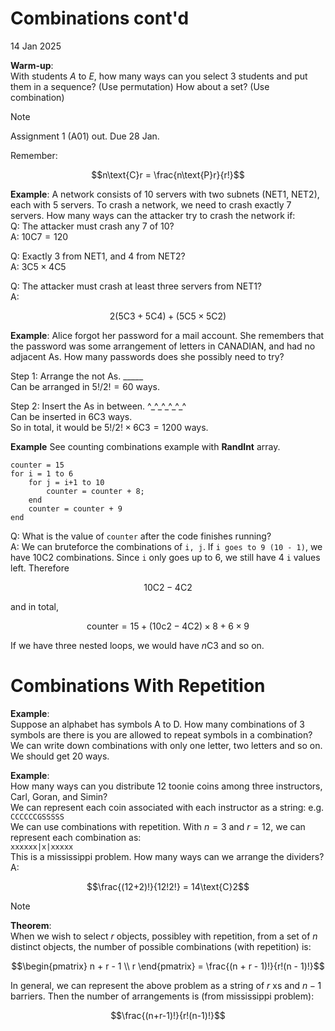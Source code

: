 Combinations cont'd
==
14 Jan 2025
 
**Warm-up**:  
With students $A$ to $E$, how many ways can you select 3 students and put them in a sequence?
(Use permutation) How about a set? (Use combination)

> [!note]
> Assignment 1 (A01) out. Due 28 Jan.

Remember:
```math
n\text{C}r = \frac{n\text{P}r}{r!}
```

**Example**:
A network consists of 10 servers with two subnets (NET1, NET2), each with 5 servers.
To crash a network, we need to crash exactly 7 servers.
How many ways can the attacker try to crash the network if:  
Q: The attacker must crash any 7 of 10?  
A: $10\text{C}7 = 120$  

Q: Exactly 3 from NET1, and 4 from NET2?  
A: $3\text{C}5 \times 4\text{C}5$  

Q: The attacker must crash at least three servers from NET1?  
A: 
```math
2(5\text{C}3 + 5\text{C}4) + (5\text{C}5 \times 5\text{C}2)
```

**Example**:
Alice forgot her password for a mail account.
She remembers that the password was some arrangement of letters in CANADIAN, and had no adjacent As.
How many passwords does she possibly need to try?

Step 1: Arrange the not As.
\_\_\_\_\_  
Can be arranged in $5!/2! = 60$ ways.  

Step 2: Insert the As in between.
\^\_\^\_\^\_\^\_\^\_\^  
Can be inserted in $6\text{C}3$ ways.  
So in total, it would be $5!/2! \times 6\text{C}3 = 1200$ ways.

**Example** See counting combinations example with **RandInt** array.
```
counter = 15
for i = 1 to 6
    for j = i+1 to 10 
        counter = counter + 8;
    end
    counter = counter + 9
end
```
Q: What is the value of `counter` after the code finishes running?  
A: We can bruteforce the combinations of `i, j`. 
If `i goes to 9 (10 - 1)`, we have $10\text{C}2$ combinations.
Since `i` only goes up to 6, we still have 4 `i` values left.
Therefore
```math
10\text{C}2 - 4\text{C}2
```
and in total,
```math
\text{counter} = 15 + (10\text{c}2 - 4\text{C}2) \times 8 + 6\times9
```

If we have three nested loops, we would have $n\text{C}3$ and so on.

# Combinations With Repetition
**Example**:  
Suppose an alphabet has symbols A to D.
How many combinations of 3 symbols are there is you are allowed to repeat symbols in a combination?  
We can write down combinations with only one letter, two letters and so on. 
We should get 20 ways.

**Example**:  
How many ways can you distribute 12 toonie coins among three instructors, Carl, Goran, and Simin?  
We can represent each coin associated with each instructor as a string: 
e.g. `CCCCCCGSSSSS`  
We can use combinations with repetition.
With $n=3$ and $r=12$, we can represent each combination as:  
`xxxxxx|x|xxxxx`  
This is a mississippi problem.
How many ways can we arrange the dividers?  
A: 
```math
\frac{(12+2)!}{12!2!} = 14\text{C}2
```

> [!note]
> **Theorem**:  
> When we wish to select $r$ objects, possibley with repetition, from a set of $n$ distinct objects, the number of possible combinations
> (with repetition) is:  
> ```math
> \begin{pmatrix}
> n + r - 1 \\ 
> r
> \end{pmatrix}
> = \frac{(n + r - 1)!}{r!(n - 1)!}
> ```

In general, we can represent the above problem as a string of $r$ xs and $n-1$ barriers.
Then the number of arrangements is (from mississippi problem):  
```math
\frac{(n+r-1)!}{r!(n-1)!}
```
